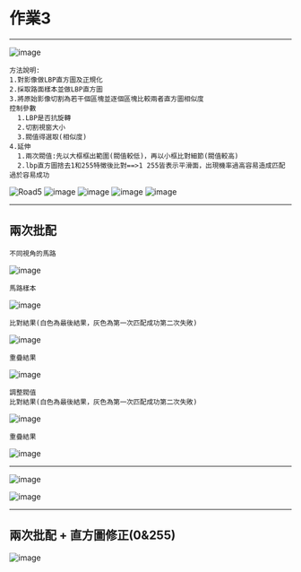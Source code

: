 #  作業3
---
![image]()

    方法說明:
    1.對影像做LBP直方圖及正規化
    2.採取路面樣本並做LBP直方圖
    3.將原始影像切割為若干個區塊並逐個區塊比較兩者直方圖相似度
    控制參數
      1.LBP是否抗旋轉
      2.切割視窗大小
      3.閥值得選取(相似度)
    4.延伸
      1.兩次閥值:先以大框框出範圍(閥值較低)，再以小框比對細節(閥值較高)
      2.lbp直方圖捨去1和255特徵後比對==>1 255皆表示平滑面，出現機率過高容易造成匹配過於容易成功

![Road5](https://github.com/HsuTengHsiung/Image-processing/blob/master/000.%E4%BD%9C%E6%A5%AD%E7%B4%80%E9%8C%84/HW3/Road5_%E7%9B%B4%E6%96%B9%E5%9C%96%E5%8C%B9%E9%85%8D%E4%B8%80%E6%AC%A1_%E9%96%A5%E5%80%BC%E6%B8%AC%E8%A9%A6/Road_5.jpg)
![image](https://github.com/HsuTengHsiung/Image-processing/blob/master/000.%E4%BD%9C%E6%A5%AD%E7%B4%80%E9%8C%84/HW3/Road5_%E7%9B%B4%E6%96%B9%E5%9C%96%E5%8C%B9%E9%85%8D%E4%B8%80%E6%AC%A1_%E9%96%A5%E5%80%BC%E6%B8%AC%E8%A9%A6/Block_test_Final_forRoad5.jpg)
![image](https://github.com/HsuTengHsiung/Image-processing/blob/master/000.%E4%BD%9C%E6%A5%AD%E7%B4%80%E9%8C%84/HW3/Road5_%E7%9B%B4%E6%96%B9%E5%9C%96%E5%8C%B9%E9%85%8D%E4%B8%80%E6%AC%A1_%E9%96%A5%E5%80%BC%E6%B8%AC%E8%A9%A6/Block_test_Final_forRoad5%20(4).jpg)
![image](https://github.com/HsuTengHsiung/Image-processing/blob/master/000.%E4%BD%9C%E6%A5%AD%E7%B4%80%E9%8C%84/HW3/Road5_%E7%9B%B4%E6%96%B9%E5%9C%96%E5%8C%B9%E9%85%8D%E4%B8%80%E6%AC%A1_%E9%96%A5%E5%80%BC%E6%B8%AC%E8%A9%A6/Block_test_Final_forRoad5%20(2).jpg)
![image](https://github.com/HsuTengHsiung/Image-processing/blob/master/000.%E4%BD%9C%E6%A5%AD%E7%B4%80%E9%8C%84/HW3/Road5_%E7%9B%B4%E6%96%B9%E5%9C%96%E5%8C%B9%E9%85%8D%E4%B8%80%E6%AC%A1_%E9%96%A5%E5%80%BC%E6%B8%AC%E8%A9%A6/Block_test_Final_forRoad5%20(3).jpg)

------------------------------------------
##  兩次批配

    不同視角的馬路
![image](https://github.com/HsuTengHsiung/Image-processing/blob/master/000.%E4%BD%9C%E6%A5%AD%E7%B4%80%E9%8C%84/HW3/Road12_%E7%9B%B4%E6%96%B9%E5%9C%96%E5%8C%B9%E9%85%8D/Road_12.jpg)

    馬路樣本
![image](https://github.com/HsuTengHsiung/Image-processing/blob/master/000.%E4%BD%9C%E6%A5%AD%E7%B4%80%E9%8C%84/HW3/Road12_%E7%9B%B4%E6%96%B9%E5%9C%96%E5%8C%B9%E9%85%8D/Road_12_Sample.jpg)

    比對結果(白色為最後結果，灰色為第一次匹配成功第二次失敗)
![image](https://github.com/HsuTengHsiung/Image-processing/blob/master/000.%E4%BD%9C%E6%A5%AD%E7%B4%80%E9%8C%84/HW3/Road12_%E7%9B%B4%E6%96%B9%E5%9C%96%E5%8C%B9%E9%85%8D/Road_Block_test1_2.jpg)

    重疊結果
![image](https://github.com/HsuTengHsiung/Image-processing/blob/master/000.%E4%BD%9C%E6%A5%AD%E7%B4%80%E9%8C%84/HW3/Road12_%E7%9B%B4%E6%96%B9%E5%9C%96%E5%8C%B9%E9%85%8D/Road_Block_test1.jpg)

    調整閥值
    比對結果(白色為最後結果，灰色為第一次匹配成功第二次失敗)
![image](https://github.com/HsuTengHsiung/Image-processing/blob/master/000.%E4%BD%9C%E6%A5%AD%E7%B4%80%E9%8C%84/HW3/Road12_%E7%9B%B4%E6%96%B9%E5%9C%96%E5%8C%B9%E9%85%8D/Road_Block_test2_2.jpg)

    重疊結果
![image](https://github.com/HsuTengHsiung/Image-processing/blob/master/000.%E4%BD%9C%E6%A5%AD%E7%B4%80%E9%8C%84/HW3/Road12_%E7%9B%B4%E6%96%B9%E5%9C%96%E5%8C%B9%E9%85%8D/Road_Block_test2_1.jpg)

------------------------------------------

![image](https://github.com/HsuTengHsiung/Image-processing/blob/master/000.%E4%BD%9C%E6%A5%AD%E7%B4%80%E9%8C%84/HW3/Road7_%E7%9B%B4%E6%96%B9%E5%9C%96%E5%8C%B9%E9%85%8D_%E4%BA%8C%E6%AC%A1_%E9%96%A5%E5%80%BC%E6%B8%AC%E8%A9%A6/Block_test_forRoad5_2.jpg)

![image](https://github.com/HsuTengHsiung/Image-processing/blob/master/000.%E4%BD%9C%E6%A5%AD%E7%B4%80%E9%8C%84/HW3/Road7_%E7%9B%B4%E6%96%B9%E5%9C%96%E5%8C%B9%E9%85%8D_%E4%BA%8C%E6%AC%A1_%E9%96%A5%E5%80%BC%E6%B8%AC%E8%A9%A6/Block_test_Final2_forRoad5_raw_image.jpg)




------------------------------------------
##  兩次批配 + 直方圖修正(0&255)

![image](https://github.com/HsuTengHsiung/Image-processing/blob/master/000.%E4%BD%9C%E6%A5%AD%E7%B4%80%E9%8C%84/HW3/Road10_%E7%9B%B4%E6%96%B9%E5%9C%96%E5%8C%B9%E9%85%8D_%E7%9B%B4%E6%96%B9%E5%9C%96%E5%8E%BB0%26255/Road_10%E5%8C%B9%E9%85%8D%E6%B8%AC%E8%A9%A6.jpg)
